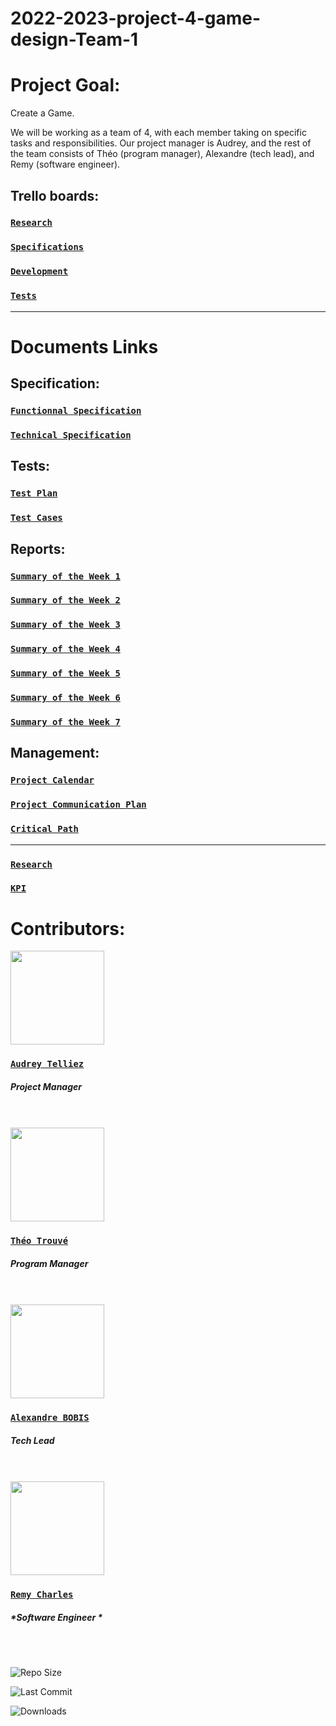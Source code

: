 # 2022-2023-project-4-game-design-Team-1

# Project Goal:

Create a Game.

We will be working as a team of 4, with each member taking on specific tasks and responsibilities. Our project manager is Audrey, and the rest of the team consists of Théo (program manager), Alexandre (tech lead), and Remy (software engineer).

## Trello boards:
### [**`Research`**]()
### [**`Specifications`**]()
### [**`Development`**]()
### [**`Tests`**]()
<hr>

# Documents Links

## Specification:

### [`Functionnal Specification`](https://github.com/algosup/2022-2023-project-4-game-design-Team-1/blob/documents/Specifications/Functional_Specifications.md)

### [`Technical Specification`](https://github.com/algosup/2022-2023-project-4-game-design-Team-1/blob/documents/Specifications/Technical_Specifications.md)

## Tests:

### [`Test Plan`](https://github.com/algosup/2022-2023-project-4-game-design-Team-1/blob/documents/Tests/Test_plan.md)

### [`Test Cases`](https://github.com/algosup/2022-2023-project-4-game-design-Team-1/blob/documents/Tests/test_case.md)

## Reports:

### [`Summary of the Week 1`](https://github.com/algosup/2022-2023-project-4-game-design-Team-1/blob/documents/weekly_recap/week_1.md)

### [`Summary of the Week 2`](https://github.com/algosup/2022-2023-project-4-game-design-Team-1/blob/documents/weekly_recap/week_2.md)

### [`Summary of the Week 3`](https://github.com/algosup/2022-2023-project-4-game-design-Team-1/blob/documents/weekly_recap/week_3.md)

### [`Summary of the Week 4`](https://github.com/algosup/2022-2023-project-4-game-design-Team-1/blob/documents/weekly_recap/week_4.md)

### [`Summary of the Week 5`](https://github.com/algosup/2022-2023-project-4-game-design-Team-1/blob/documents/weekly_recap/week_5.md)

### [`Summary of the Week 6`](https://github.com/algosup/2022-2023-project-4-game-design-Team-1/blob/documents/weekly_recap/week_6.md)

### [`Summary of the Week 7`](https://github.com/algosup/2022-2023-project-4-game-design-Team-1/blob/documents/weekly_recap/week_7.md)

## Management:

### [`Project Calendar`](https://github.com/algosup/2022-2023-project-4-game-design-Team-1/blob/documents/Management/Project_calendar.md)

### [`Project Communication Plan`](https://github.com/algosup/2022-2023-project-4-game-design-Team-1/blob/documents/Management/communication_plan.md)

### [`Critical Path`](https://github.com/algosup/2022-2023-project-4-game-design-Team-1/blob/documents/Management/Critical_path.md)
<hr>

### [**`Research`**](https://github.com/algosup/2022-2023-project-4-game-design-Team-1/blob/documents/Management/Research.md)

### [**`KPI`**](https://github.com/algosup/2022-2023-project-4-game-design-Team-1/blob/documents/Management/KPI.md)

# Contributors:

<img src="https://avatars.githubusercontent.com/u/114394252?v=4" width="150">

### [**`Audrey Telliez`**](https://github.com/audreytllz)
##### *Project Manager*
<br>
<br>

<img src="https://avatars.githubusercontent.com/u/71769486?v=4" width="150">

### [**`Théo Trouvé`**](https://github.com/TheoTr)
##### *Program Manager*
<br>
<br>

<img src="https://avatars.githubusercontent.com/u/91249694?v=4" width="150">

### [**`Alexandre BOBIS`**](https://github.com/AlexandreBobis)
##### *Tech Lead*
<br>
<br>

<img src="https://avatars.githubusercontent.com/u/100137905?v=4" width=150 >

### [**`Remy Charles`**](https://github.com/RemyCHARLES)
##### *Software Engineer *
<br>
<br>

![Repo Size](https://img.shields.io/github/repo-size/algosup/2022-2023-project-4-game-design-Team-1)

![Last Commit](https://img.shields.io/github/last-commit/algosup/2022-2023-project-4-game-design-Team-1)

![Downloads](https://img.shields.io/github/downloads/algosup/2022-2023-project-4-game-design-Team-1/total)
